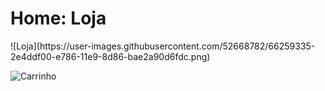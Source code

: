 <h1> Home: Loja </h1>
![Loja](https://user-images.githubusercontent.com/52668782/66259335-2e4ddf00-e786-11e9-8d86-bae2a90d6fdc.png)

![Carrinho](https://user-images.githubusercontent.com/52668782/66259339-3f96eb80-e786-11e9-9b61-dab6d9c2d500.png)

